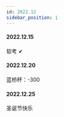 ```yaml
---
id: 2022.12
sidebar_position: 1
---
```


#### 2022.12.15

软考 ✔

#### 2022.12.20

蓝桥杯：-300

#### 2022.12.25

圣诞节快乐
